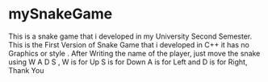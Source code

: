 # mySnakeGame
This is a snake game that i developed in my University Second Semester. 
This is the First Version of Snake Game that i developed in C++ it has no Graphics or style .
After Writing the name of the player, just move the snake using W A D S , 
W is for Up S is for Down A is for Left and D is for Right,
Thank You
